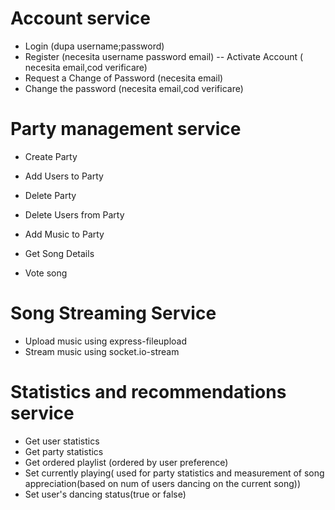 # Account service
- Login (dupa username;password)
- Register (necesita username password email)
-- Activate Account ( necesita email,cod verificare)
- Request a Change of Password (necesita email)
- Change the password (necesita email,cod verificare)

# Party management service
- Create Party
- Add Users to Party
- Delete Party
- Delete Users from Party
- Add Music to Party
- Get Song Details

- Vote song

# Song Streaming Service

- Upload music using express-fileupload
- Stream music using socket.io-stream

# Statistics and recommendations service

- Get user statistics
- Get party statistics
- Get ordered playlist (ordered by user preference)
- Set currently playing( used for party statistics and measurement of song appreciation(based on num of users dancing on the current song))
- Set user's dancing status(true or false)
